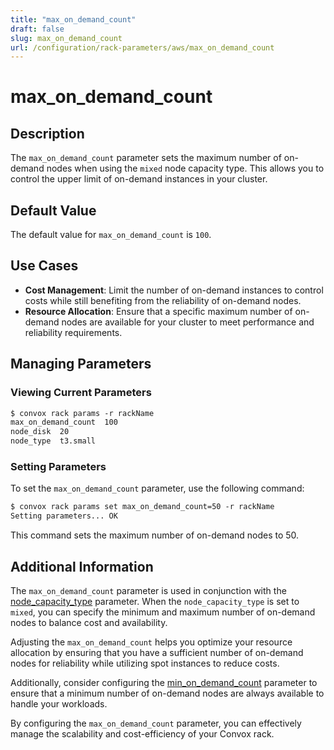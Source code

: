 ```yaml
---
title: "max_on_demand_count"
draft: false
slug: max_on_demand_count
url: /configuration/rack-parameters/aws/max_on_demand_count
---
```


# max_on_demand_count

## Description
The `max_on_demand_count` parameter sets the maximum number of on-demand nodes when using the `mixed` node capacity type. This allows you to control the upper limit of on-demand instances in your cluster.

## Default Value
The default value for `max_on_demand_count` is `100`.

## Use Cases
- **Cost Management**: Limit the number of on-demand instances to control costs while still benefiting from the reliability of on-demand nodes.
- **Resource Allocation**: Ensure that a specific maximum number of on-demand nodes are available for your cluster to meet performance and reliability requirements.

## Managing Parameters

### Viewing Current Parameters
```html
$ convox rack params -r rackName
max_on_demand_count  100
node_disk  20
node_type  t3.small
```

### Setting Parameters
To set the `max_on_demand_count` parameter, use the following command:
```html
$ convox rack params set max_on_demand_count=50 -r rackName
Setting parameters... OK
```
This command sets the maximum number of on-demand nodes to 50.

## Additional Information
The `max_on_demand_count` parameter is used in conjunction with the [node_capacity_type](/configuration/rack-parameters/aws/node_capacity_type) parameter. When the `node_capacity_type` is set to `mixed`, you can specify the minimum and maximum number of on-demand nodes to balance cost and availability.

Adjusting the `max_on_demand_count` helps you optimize your resource allocation by ensuring that you have a sufficient number of on-demand nodes for reliability while utilizing spot instances to reduce costs. 

Additionally, consider configuring the [min_on_demand_count](/configuration/rack-parameters/aws/min_on_demand_count) parameter to ensure that a minimum number of on-demand nodes are always available to handle your workloads.

By configuring the `max_on_demand_count` parameter, you can effectively manage the scalability and cost-efficiency of your Convox rack.